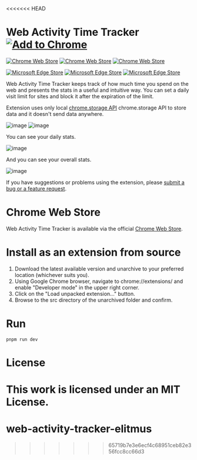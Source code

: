<<<<<<< HEAD
# Web Activity Time Tracker <a href="https://chrome.google.com/webstore/detail/web-activity-time-tracker/hhfnghjdeddcfegfekjeihfmbjenlomm" rel="nofollow"><img src="https://user-images.githubusercontent.com/768070/51865757-87d45300-2347-11e9-84fd-bafff5b036b2.png" alt="Add to Chrome" style="max-width:100%;"></a>

[![Chrome Web Store](https://img.shields.io/chrome-web-store/d/hhfnghjdeddcfegfekjeihfmbjenlomm.svg?&label=Chrome%20users&ogo=google-chrome&logoColor=white)](https://chrome.google.com/webstore/detail/web-activity-time-tracker/hhfnghjdeddcfegfekjeihfmbjenlomm)
[![Chrome Web Store](https://img.shields.io/chrome-web-store/rating/hhfnghjdeddcfegfekjeihfmbjenlomm?&logoColor=white;label=Rating)](https://chrome.google.com/webstore/detail/web-activity-time-tracker/hhfnghjdeddcfegfekjeihfmbjenlomm)
[![Chrome Web Store](https://img.shields.io/chrome-web-store/v/hhfnghjdeddcfegfekjeihfmbjenlomm.svg?&logo=google-chrome&logoColor=white)](https://chrome.google.com/webstore/detail/web-activity-time-tracker/hhfnghjdeddcfegfekjeihfmbjenlomm)

[![Microsoft Edge Store](https://img.shields.io/badge/dynamic/json?label=Edge%20users&query=%24.activeInstallCount&url=https%3A%2F%2Fmicrosoftedge.microsoft.com%2Faddons%2Fgetproductdetailsbycrxid%2Feepmlmdenlkkjieghjmedjahpofieogf&color=gree)](https://microsoftedge.microsoft.com/addons/detail/web-activity-time-tracker/eepmlmdenlkkjieghjmedjahpofieogf)
[![Microsoft Edge Store](https://img.shields.io/badge/dynamic/json?label=Rating&suffix=/5&color=gree&query=%24.averageRating&url=https%3A%2F%2Fmicrosoftedge.microsoft.com%2Faddons%2Fgetproductdetailsbycrxid%2Feepmlmdenlkkjieghjmedjahpofieogf)](https://microsoftedge.microsoft.com/addons/detail/web-activity-time-tracker/eepmlmdenlkkjieghjmedjahpofieogf)
[![Microsoft Edge Store](https://img.shields.io/badge/dynamic/json?label=Microsoft%20Edge&prefix=v&query=%24.version&url=https%3A%2F%2Fmicrosoftedge.microsoft.com%2Faddons%2Fgetproductdetailsbycrxid%2Feepmlmdenlkkjieghjmedjahpofieogf&logo=microsoft-edge)](https://microsoftedge.microsoft.com/addons/detail/web-activity-time-tracker/eepmlmdenlkkjieghjmedjahpofieogf)

Web Activity Time Tracker keeps track of how much time you spend on the web and presents the stats in a useful and intuitive way. 
You can set a daily visit limit for sites and block it after the expiration of the limit. 

Extension uses only local [chrome.storage API](https://developer.chrome.com/apps/storage) chrome.storage API to store data and it doesn't send data anywhere.

![image](https://user-images.githubusercontent.com/23387046/206865140-875bf7ab-a59e-42e3-bb9e-e348e8b85749.png) ![image](https://user-images.githubusercontent.com/23387046/206865174-aa409efe-495d-450e-a8ea-1d97024c9e23.png)

You can see your daily stats.

![image](https://github.com/Stigmatoz/web-activity-time-tracker/assets/23387046/d67c812c-2ba4-4ef8-a685-ab5fd77c7fbe)


And you can see your overall stats.

![image](https://github.com/Stigmatoz/web-activity-time-tracker/assets/23387046/6ea4547e-8bc6-4df7-ba0c-b5b330117270)


If you have suggestions or problems using the extension, please [submit a bug or a feature request](https://github.com/Stigmatoz/web-activity-time-tracker/issues).

# Chrome Web Store

Web Activity Time Tracker is available via the official [Chrome Web Store](https://chrome.google.com/webstore/detail/web-activity-time-tracker/hhfnghjdeddcfegfekjeihfmbjenlomm).

# Install as an extension from source

1. Download the latest available version and unarchive to your preferred location (whichever suits you).
2. Using Google Chrome browser, navigate to chrome://extensions/ and enable "Developer mode" in the upper right corner.
3. Click on the "Load unpacked extension..." button.
4. Browse to the src directory of the unarchived folder and confirm.

# Run

```pnpm run dev```

# License

This work is licensed under an MIT License.
=======
# web-activity-tracker-elitmus
>>>>>>> 65719b7e3e6ecf4c68951ceb82e356fcc8cc66d3

